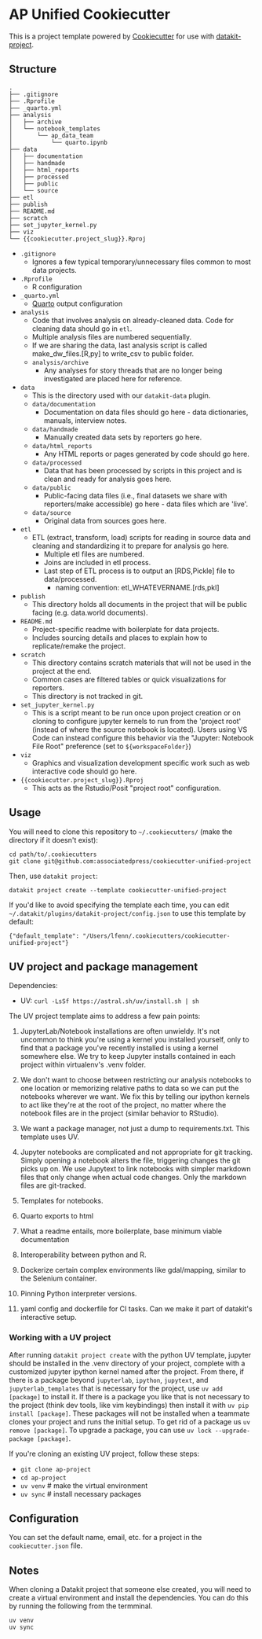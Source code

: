 # AP Unified Cookiecutter

This is a project template powered by [Cookiecutter](https://github.com/cookiecutter/cookiecutter) for use with [datakit-project](https://github.com/associatedpress/datakit-project/).

## Structure

```
.
├── .gitignore
├── .Rprofile
├── _quarto.yml
├── analysis
│   ├── archive
│   └── notebook_templates
│       └── ap_data_team
│           └── quarto.ipynb
├── data
│   ├── documentation
│   ├── handmade
│   ├── html_reports
│   ├── processed
│   ├── public
│   └── source
├── etl
├── publish
├── README.md
├── scratch
├── set_jupyter_kernel.py
├── viz
└── {{cookiecutter.project_slug}}.Rproj
```

- `.gitignore`
  - Ignores a few typical temporary/unnecessary files common to most
    data projects.
- `.Rprofile`
  - R configuration
- `_quarto.yml`
  - [Quarto](https://quarto.org/) output configuration
- `analysis`
  - Code that involves analysis on already-cleaned data. Code for cleaning data should go in `etl`.
  - Multiple analysis files are numbered sequentially.
  - If we are sharing the data, last analysis script is called make_dw_files.[R,py] to write_csv to public folder.
  - `analysis/archive`
    - Any analyses for story threads that are no longer being investigated are placed here for reference.
- `data`
  - This is the directory used with our `datakit-data` plugin.
  - `data/documentation`
    - Documentation on data files should go here - data dictionaries, manuals, interview notes.
  - `data/handmade`
    - Manually created data sets by reporters go here.
  - `data/html_reports`
    - Any HTML reports or pages generated by code should go here.
  - `data/processed`
    - Data that has been processed by scripts in this project and is clean and ready for analysis goes here.
  - `data/public`
    - Public-facing data files (i.e., final datasets we share with reporters/make accessible) go here - data files which are 'live'.
  - `data/source`
    - Original data from sources goes here.
- `etl`
  - ETL (extract, transform, load) scripts for reading in source data and cleaning and standardizing it to prepare for analysis go here.
    - Multiple etl files are numbered.
    - Joins are included in etl process.
    - Last step of ETL process is to output an [RDS,Pickle] file to data/processed.
      - naming convention: etl_WHATEVERNAME.[rds,pkl]
- `publish`
  - This directory holds all documents in the project that will be
    public facing (e.g. data.world documents).
- `README.md`
  - Project-specific readme with boilerplate for data projects.
  - Includes sourcing details and places to explain how to replicate/remake the project.
- `scratch`
  - This directory contains scratch materials that will not be used in the project at the end.
  - Common cases are filtered tables or quick visualizations for reporters.
  - This directory is not tracked in git.
- `set_jupyter_kernel.py`
  - This is a script meant to be run once upon project creation or on
    cloning to configure jupyter kernels to run from the 'project
    root' (instead of where the source notebook is located). Users
    using VS Code can instead configure this behavior via the
    "Jupyter: Notebook File Root" preference (set to `${workspaceFolder}`)
- `viz`
  - Graphics and visualization development specific work such as web
    interactive code should go here.
- `{{cookiecutter.project_slug}}.Rproj`
  - This acts as the Rstudio/Posit "project root" configuration.

## Usage

You will need to clone this repository to `~/.cookiecutters/` (make the directory if it doesn't exist):

```
cd path/to/.cookiecutters
git clone git@github.com:associatedpress/cookiecutter-unified-project
```

Then, use `datakit project`:

```
datakit project create --template cookiecutter-unified-project
```

If you'd like to avoid specifying the template each time, you can edit `~/.datakit/plugins/datakit-project/config.json` to use this template by default:

```
{"default_template": "/Users/lfenn/.cookiecutters/cookiecutter-unified-project"}
```

## UV project and package management

Dependencies:

- UV: `curl -LsSf https://astral.sh/uv/install.sh | sh`

The UV project template aims to address a few pain points:

1. JupyterLab/Notebook installations are often unwieldy. It's not uncommon to think you're using a kernel you installed yourself, only to find that a package you've recently installed is using a kernel somewhere else. We try to keep Jupyter installs contained in each project within virtualenv's .venv folder.

2. We don't want to choose between restricting our analysis notebooks to one location or memorizing relative paths to data so we can put the notebooks wherever we want. We fix this by telling our ipython kernels to act like they're at the root of the project, no matter where the notebook files are in the project (similar behavior to RStudio).

3. We want a package manager, not just a dump to requirements.txt. This template uses UV.

4. Jupyter notebooks are complicated and not appropriate for git tracking. Simply opening a notebook alters the file, triggering changes the git picks up on. We use Jupytext to link notebooks with simpler markdown files that only change when actual code changes. Only the markdown files are git-tracked.

5. Templates for notebooks.

6. Quarto exports to html

7. What a readme entails, more boilerplate, base minimum viable documentation

8. Interoperability between python and R.

9. Dockerize certain complex environments like gdal/mapping, similar to the Selenium container.

10. Pinning Python interpreter versions.

11. yaml config and dockerfile for CI tasks. Can we make it part of datakit's interactive setup.


### Working with a UV project

After running `datakit project create` with the python UV template, jupyter should be installed in the .venv directory of your project, complete with a customized jupyter ipython kernel named after the project. From there, if there is a package beyond `jupyterlab`, `ipython`, `jupytext`, and `jupyterlab_templates` that is necessary for the project, use `uv add [package]` to install it. If there is a package you like that is not necessary to the project (think dev tools, like vim keybindings) then install it with `uv pip install [package]`. These packages will not be installed when a teammate clones your project and runs the initial setup. To get rid of a package us `uv remove [package]`. To upgrade a package, you can use `uv lock --upgrade-package [package]`.

If you're cloning an existing UV project, follow these steps:
- `git clone ap-project`
- `cd ap-project`
- `uv venv` # make the virtual environment
- `uv sync` # install necessary packages

## Configuration

You can set the default name, email, etc. for a project in the `cookiecutter.json` file.

## Notes

When cloning a Datakit project that someone else created, you will need to create a virtual environment and install the dependencies. You can do this by running the following from the termminal.

```
uv venv
uv sync
```
